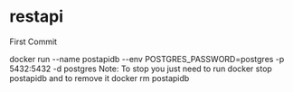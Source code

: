 # restapi

First Commit

docker run --name postapidb --env POSTGRES_PASSWORD=postgres -p 5432:5432 -d postgres
Note: To stop you just need to run docker stop postapidb and to remove it docker rm postapidb
